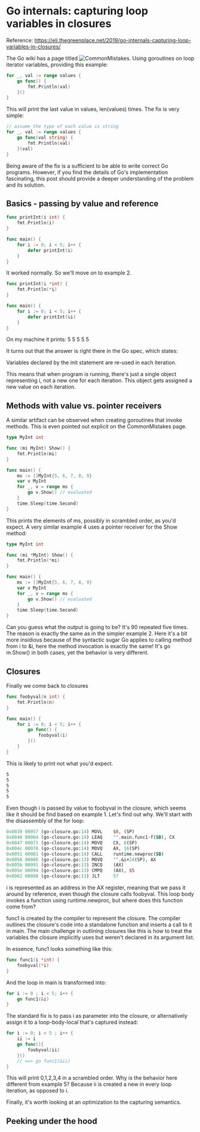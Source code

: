 # Go internals: capturing loop variables in closures

Reference: https://eli.thegreenplace.net/2019/go-internals-capturing-loop-variables-in-closures/

The Go wiki has a page titled ![CommonMistakes](https://github.com/golang/go/wiki/CommonMistakes). Using goroutines on loop iterator variables, providing this example:

```go
for _, val := range values {
    go func() {
        fmt.Println(val)
    }()
}
```

This will print the last value in values, len(values) times. The fix is very simple:

```go
// assume the type of each value is string
for _, val := range values {
    go func(val string) {
        fmt.Println(val)
    }(val)
}
```

Being aware of the fix is a sufficient to be able to write correct Go programs. However, if you find the details of Go's implementation fascinating, this post should provide a deeper understanding of the problem and its solution. 

## Basics - passing by value and reference 

```go
func printInt(i int) {
	fmt.Println(i)
}

func main() {
	for i := 0; i < 5; i++ {
		defer printInt(i)
	}
}
```
It worked normally. So we'll move on to example 2.

```go
func printInt(i *int) {
	fmt.Println(*i)
}

func main() {
	for i := 0; i < 5; i++ {
		defer printInt(&i)
	}
}
```

On my machine it prints: 5 5 5 5 5

It turns out that the answer is right there in the Go spec, which states:

Variables declared by the init statement are re-used in each iteration.

This means that when program is running, there's just a single object representing i, not a new one for each iteration. This object gets assigned a new value on each iteration.

## Methods with value vs. pointer receivers

A similar artifact can be observed when creating goroutines that invoke methods. This is even pointed out explicit on the CommonMistakes page.

```go
type MyInt int

func (mi MyInt) Show() {
	fmt.Println(mi)
}

func main() {
	ms := []MyInt{5, 6, 7, 8, 9}
	var v MyInt
	for _, v = range ms {
		go v.Show() // evaluated
	}
	time.Sleep(time.Second)
}
```

This prints the elements of ms, possibly in scrambled order, as you'd expect. A very similar example 4 uses a pointer receiver for the Show method:

```go
type MyInt int

func (mi *MyInt) Show() {
	fmt.Println(*mi)
}

func main() {
	ms := []MyInt{5, 6, 7, 8, 9}
	var v MyInt
	for _, v = range ms {
		go v.Show() // evaluated
	}
	time.Sleep(time.Second)
}
```

Can you guess what the output is going to be? It's 90 repeated five times. The reason is exactly the same as in the simpler example 2. Here it's a bit more insidious because of the syntactic sugar Go applies to calling method from i to &i, here the method invocation is exactly the same! It's go m.Show() in both cases, yet the behavior is very different.

## Closures

Finally we come back to closures

```go
func foobyval(n int) {
    fmt.Println(n)
}

func main() {
    for i := 0; i < 5; i++ {
        go func() {
            foobyval(i)
        }()
    }
}
```

This is likely to print not what you'd expect. 

```txt
5
5
5
5
5
```

Even though i is passed by value to foobyval in the closure, which seems like it should be find based on example 1. Let's find out why. We'll start with the disassembly of the for loop:

```mips
0x0039 00057 (go-closure.go:14) MOVL    $8, (SP)
0x0040 00064 (go-closure.go:14) LEAQ    "".main.func1·f(SB), CX
0x0047 00071 (go-closure.go:14) MOVQ    CX, 8(SP)
0x004c 00076 (go-closure.go:14) MOVQ    AX, 16(SP)
0x0051 00081 (go-closure.go:14) CALL    runtime.newproc(SB)
0x0056 00086 (go-closure.go:13) MOVQ    "".&i+24(SP), AX
0x005b 00091 (go-closure.go:13) INCQ    (AX)
0x005e 00094 (go-closure.go:13) CMPQ    (AX), $5
0x0062 00098 (go-closure.go:13) JLT     57
```

i is represented as an address in the AX register, meaning that we pass it around by reference, even though the closure calls foobyval. This loop body invokes a function using runtime.newproc, but where does this function come from?

func1 is created by the compiler to represent the closure. The compiler outlines the closure's code into a standalone function and inserts a call to it in main. The main challenge in outlining closures like this is how to treat the variables the closure implicitly uses but weren't declared in its argument list.

In essence, func1 looks something like this:

```go
func func1(i *int) {
    foobyval(*i)
}
```

And the loop in main is transformed into:

```go
for i := 0 ; i < 5; i++ {
    go func1(&i)
}
```

The standard fix is to pass i as parameter into the closure, or alternatively assign it to a loop-body-local that's captured instead:

```go
for i := 0; i < 5 ; i++ {
    ii := i
    go func(){
        foobyval(ii)
    }()
    // ==> go func1(&ii)
}
```

This will print 0,1,2,3,4 in a scrambled order. Why is the behavior here different from example 5? Because ii is created a new in every loop iteration, as opposed to i.

Finally, it's worth looking at an optimization to the capturing semantics.

## Peeking under the hood
